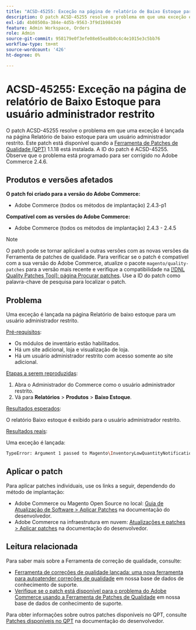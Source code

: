 ```yaml
---
title: "ACSD-45255: Exceção na página de relatório de Baixo Estoque para usuário administrador restrito"
description: O patch ACSD-45255 resolve o problema em que uma exceção é lançada na página Relatório de baixo estoque para um usuário administrador restrito. Este patch está disponível quando a [Ferramenta de correções de qualidade (QPT)](/help/announcements/adobe-commerce-announcements/magento-quality-patches-released-new-tool-to-self-serve-quality-patches.md) 1.1.18 está instalada. A ID do patch é ACSD-45255. Observe que o problema está programado para ser corrigido no Adobe Commerce 2.4.6.
exl-id: 4b08500a-384e-4d5b-9563-3f9d1b984349
feature: Admin Workspace, Orders
role: Admin
source-git-commit: 958179e0f3efe08e65ea8b0c4c4e1015e3c5bb76
workflow-type: tm+mt
source-wordcount: '426'
ht-degree: 0%

---
```


# ACSD-45255: Exceção na página de relatório de Baixo Estoque para usuário administrador restrito

O patch ACSD-45255 resolve o problema em que uma exceção é lançada na página Relatório de baixo estoque para um usuário administrador restrito. Este patch está disponível quando a [Ferramenta de Patches de Qualidade (QPT)](/help/announcements/adobe-commerce-announcements/magento-quality-patches-released-new-tool-to-self-serve-quality-patches.md) 1.1.18 está instalada. A ID do patch é ACSD-45255. Observe que o problema está programado para ser corrigido no Adobe Commerce 2.4.6.

## Produtos e versões afetados

**O patch foi criado para a versão do Adobe Commerce:**

* Adobe Commerce (todos os métodos de implantação) 2.4.3-p1

**Compatível com as versões do Adobe Commerce:**

* Adobe Commerce (todos os métodos de implantação) 2.4.3 - 2.4.5

>[!NOTE]
>
>O patch pode se tornar aplicável a outras versões com as novas versões da Ferramenta de patches de qualidade. Para verificar se o patch é compatível com a sua versão do Adobe Commerce, atualize o pacote `magento/quality-patches` para a versão mais recente e verifique a compatibilidade na [[!DNL Quality Patches Tool]: página Procurar patches](https://devdocs.magento.com/quality-patches/tool.html#patch-grid). Use a ID do patch como palavra-chave de pesquisa para localizar o patch.

## Problema

Uma exceção é lançada na página Relatório de baixo estoque para um usuário administrador restrito.

<u>Pré-requisitos</u>:

* Os módulos de inventário estão habilitados.
* Há um site adicional, loja e visualização de loja.
* Há um usuário administrador restrito com acesso somente ao site adicional.

<u>Etapas a serem reproduzidas</u>:

1. Abra o Administrador do Commerce como o usuário administrador restrito.
1. Vá para **Relatórios** > **Produtos** > **Baixo Estoque**.

<u>Resultados esperados</u>:

O relatório Baixo estoque é exibido para o usuário administrador restrito.

<u>Resultados reais</u>:

Uma exceção é lançada:

```bash
TypeError: Argument 1 passed to Magento\InventoryLowQuantityNotification\Model\ResourceModel\LowQuantityCollection\Interceptor::addStoreFilter() must be of the type int, array given, called in ../app/code/Magento/AdminGws/Plugin/CollectionFilter.php on line 101 and defined in ../generated/code/Magento/InventoryLowQuantityNotification/Model/ResourceModel/LowQuantityCollection/Interceptor.php:20
```

## Aplicar o patch

Para aplicar patches individuais, use os links a seguir, dependendo do método de implantação:

* Adobe Commerce ou Magento Open Source no local: [Guia de Atualização de Software > Aplicar Patches](https://devdocs.magento.com/guides/v2.4/comp-mgr/patching/mqp.html) na documentação do desenvolvedor.
* Adobe Commerce na infraestrutura em nuvem: [Atualizações e patches > Aplicar patches](https://devdocs.magento.com/cloud/project/project-patch.html) na documentação do desenvolvedor.

## Leitura relacionada

Para saber mais sobre a Ferramenta de correção de qualidade, consulte:

* [Ferramenta de correções de qualidade lançada: uma nova ferramenta para autoatender correções de qualidade](/help/announcements/adobe-commerce-announcements/magento-quality-patches-released-new-tool-to-self-serve-quality-patches.md) em nossa base de dados de conhecimento de suporte.
* [Verifique se o patch está disponível para o problema do Adobe Commerce usando a Ferramenta de Patches de Qualidade](/help/support-tools/patches-available-in-qpt-tool/check-patch-for-magento-issue-with-magento-quality-patches.md) em nossa base de dados de conhecimento de suporte.

Para obter informações sobre outros patches disponíveis no QPT, consulte [Patches disponíveis no QPT](https://devdocs.magento.com/quality-patches/tool.html#patch-grid) na documentação do desenvolvedor.
